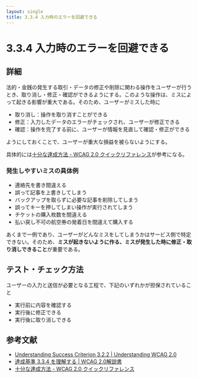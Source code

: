 ```yaml
---
layout: single
title: 3.3.4 入力時のエラーを回避できる
---
```


# 3.3.4 入力時のエラーを回避できる

## 詳細

法的・金銭の発生する取引・データの修正や削除に関わる操作をユーザーが行うとき、取り消し・修正・確認ができるようにする。このような操作は、ミスによって起きる影響が重大である。そのため、ユーザーがミスした時に

- 取り消し：操作を取り消すことができる
- 修正：入力したデータのエラーがチェックされ、ユーザーが修正できる
- 確認：操作を完了する前に、ユーザーが情報を見直して確認・修正ができる

ようにしておくことで、ユーザーが重大な損益を被らないようにする。

具体的には[十分な達成方法 - WCAG 2.0 クイックリファレンス](https://waic.jp/docs/WCAG20/quickref/?showtechniques=334#qr-minimize-error-reversible)が参考になる。

### 発生しやすいミスの具体例

- 連絡先を書き間違える
- 誤って記事を上書きしてしまう
- バックアップを取らずに必要な記事を削除してしまう
- 誤ってキーを押してしまい操作が実行されてしまう
- チケットの購入枚数を間違える
- 払い戻し不可の航空券の発着日を間違えて購入する

あくまで一例であり、ユーザーがどんなミスをしてしまうかはサービス側で特定できない。そのため、**ミスが起きないように作る、ミスが発生した時に修正・取り消しできること**が重要である。

## テスト・チェック方法

ユーザーの入力と送信が必要となる工程で、下記のいずれかが担保されていること

- 実行前に内容を確認する
- 実行後に修正できる
- 実行後に取り消しできる

## 参考文献

- [Understanding Success Criterion 3.2.2 | Understanding WCAG 2.0](https://www.w3.org/TR/UNDERSTANDING-WCAG20/consistent-behavior-unpredictable-change.html)
- [達成基準 3.3.4 を理解する | WCAG 2.0解説書](https://waic.jp/docs/UNDERSTANDING-WCAG20/minimize-error-reversible.html)
- [十分な達成方法 - WCAG 2.0 クイックリファレンス](https://waic.jp/docs/WCAG20/quickref/?showtechniques=334#qr-minimize-error-reversible)

